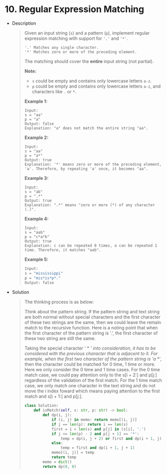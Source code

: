 # 10. Regular Expression Matching

- Description

  > Given an input string (`s`) and a pattern (`p`), implement regular expression matching with support for `'.'` and `'*'`.
  >
  > ```
  > '.' Matches any single character.
  > '*' Matches zero or more of the preceding element.
  > ```
  >
  > The matching should cover the **entire** input string (not partial).
  >
  > **Note:**
  >
  > - `s` could be empty and contains only lowercase letters `a-z`.
  > - `p` could be empty and contains only lowercase letters `a-z`, and characters like `.` or `*`.
  >
  > **Example 1:**
  >
  > ```
  > Input:
  > s = "aa"
  > p = "a"
  > Output: false
  > Explanation: "a" does not match the entire string "aa".
  > ```
  >
  > **Example 2:**
  >
  > ```
  > Input:
  > s = "aa"
  > p = "a*"
  > Output: true
  > Explanation: '*' means zero or more of the preceding element, 'a'. Therefore, by repeating 'a' once, it becomes "aa".
  > ```
  >
  > **Example 3:**
  >
  > ```
  > Input:
  > s = "ab"
  > p = ".*"
  > Output: true
  > Explanation: ".*" means "zero or more (*) of any character (.)".
  > ```
  >
  > **Example 4:**
  >
  > ```
  > Input:
  > s = "aab"
  > p = "c*a*b"
  > Output: true
  > Explanation: c can be repeated 0 times, a can be repeated 1 time. Therefore, it matches "aab".
  > ```
  >
  > **Example 5:**
  >
  > ```python
  > Input:
  > s = "mississippi"
  > p = "mis*is*p*."
  > Output: false
  > ```

- Solution

  > The thinking process is as below:
  >
  > Think about the pattern string. If the pattern string and text string are both normal without special characters and  the first character of these two strings are the same, then we could leave the remain match to the recursive function. Here is a noting point that when the first character of the pattern string is '.', the first character of these two string are still the same. 
  >
  > Taking the special character ' * *' into consideration, it has to be considered with the previous character that is adjacent to it. For example, when the first two character of the pattern string is 'a* *', then the character could be matched for 0 time, 1 time or more. Here we only consider the 0 time and 1 time cases. For the 0 time match case,  we could pay attention only to the s[i + 2:] and p[j:] regardless of the validation of the first match. For the 1 time match case, we only match one character in the text string and do not move the i index foward which means paying attention to the first match and s[i + 1:] and p[j:].
  >
  > ```python
  > class Solution:
  >     def isMatch(self, s: str, p: str) -> bool:
  >         def dp(i, j):
  >             if (i, j) in memo: return memo[(i, j)]
  >             if j == len(p): return i == len(s)
  >             first = i < len(s) and p[j] in (s[i], '.')
  >             if j <= len(p) - 2 and p[j + 1] == '*':
  >                 temp = dp(i, j + 2) or first and dp(i + 1, j)
  >             else:
  >                 temp = first and dp(i + 1, j + 1)
  >             memo[(i, j)] = temp
  >             return temp
  >         memo = dict()
  >         return dp(0, 0)
  > ```

  